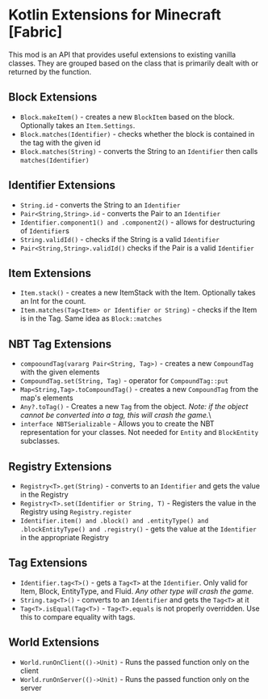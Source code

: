 # Kotlin Extensions for Minecraft [Fabric]
This mod is an API that provides useful extensions to existing vanilla classes. 
They are grouped based on the class that is primarily dealt with or returned by the function.

## Block Extensions
* `Block.makeItem()` - creates a new `BlockItem` based on the block. Optionally takes an `Item.Settings`.
* `Block.matches(Identifier)` - checks whether the block is contained in the tag with the given id
* `Block.matches(String)` - converts the String to an `Identifier` then calls `matches(Identifier)`
## Identifier Extensions
* `String.id` - converts the String to an `Identifier`
* `Pair<String,String>.id` - converts the Pair to an `Identifier`
* `Identifier.component1() and .component2()` - allows for destructuring of `Identifier`s
* `String.validId()` - checks if the String is a valid `Identifier`
* `Pair<String,String>.validId()` checks if the Pair is a valid `Identifier`
## Item Extensions
* `Item.stack()` - creates a new ItemStack with the Item. Optionally takes an Int for the count.
* `Item.matches(Tag<Item> or Identifier or String)` - checks if the Item is in the Tag. Same idea as `Block::matches`
## NBT Tag Extensions
*  `compooundTag(vararg Pair<String, Tag>)` - creates a new `CompoundTag` with the given elements
* `CompoundTag.set(String, Tag)` - operator for `CompoundTag::put`
* `Map<String,Tag>.toCompoundTag()` - creates a new `CompoundTag` from the map's elements
* `Any?.toTag()` - Creates a new `Tag` from the object. _Note: if the object cannot be converted into a tag, this will crash the game._\
* `interface NBTSerializable` - Allows you to create the NBT representation for your classes.
Not needed for `Entity` and `BlockEntity` subclasses.
## Registry Extensions
* `Registry<T>.get(String)` - converts to an `Identifier` and gets the value in the Registry
* `Registry<T>.set(Identifier or String, T)` - Registers the value in the Registry using `Registry.register`
* `Identifier.item() and .block() and .entityType() and .blockEntityType() and .registry()` - gets the value
at the `Identifier` in the appropriate Registry
## Tag Extensions
* `Identifier.tag<T>()` - gets a `Tag<T>` at the `Identifier`. Only valid for Item, Block, EntityType, and Fluid.
_Any other type will crash the game._
* `String.tag<T>()` - converts to an `Identifier` and gets the `Tag<T>` at it
* `Tag<T>.isEqual(Tag<T>)` - `Tag<T>.equals` is not properly overridden. Use this to compare equality with tags.
## World Extensions
* `World.runOnClient(()->Unit)` - Runs the passed function only on the client
* `World.runOnServer(()->Unit)` - Runs the passed function only on the server